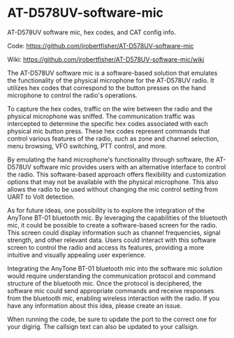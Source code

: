# AT-D578UV-software-mic
 AT-D578UV software mic, hex codes, and CAT config info.

 Code: https://github.com/jrobertfisher/AT-D578UV-software-mic

 Wiki: https://github.com/jrobertfisher/AT-D578UV-software-mic/wiki

The AT-D578UV software mic is a software-based solution that emulates the functionality of the physical microphone for the AT-D578UV radio. It utilizes hex codes that correspond to the button presses on the hand microphone to control the radio's operations.

To capture the hex codes, traffic on the wire between the radio and the physical microphone was sniffed. The communication traffic was intercepted to determine the specific hex codes associated with each physical mic button press. These hex codes represent commands that control various features of the radio, such as zone and channel selection, menu browsing, VFO switching, PTT control, and more.

By emulating the hand microphone's functionality through software, the AT-D578UV software mic provides users with an alternative interface to control the radio. This software-based approach offers flexibility and customization options that may not be available with the physical microphone. This also allows the radio to be used without changing the mic control setting from UART to Volt detection.

As for future ideas, one possibility is to explore the integration of the AnyTone BT-01 bluetooth mic. By leveraging the capabilities of the bluetooth mic, it could be possible to create a software-based screen for the radio. This screen could display information such as channel frequencies, signal strength, and other relevant data. Users could interact with this software screen to control the radio and access its features, providing a more intuitive and visually appealing user experience.

Integrating the AnyTone BT-01 bluetooth mic into the software mic solution would require understanding the communication protocol and command structure of the bluetooth mic. Once the protocol is deciphered, the software mic could send appropriate commands and receive responses from the bluetooth mic, enabling wireless interaction with the radio. If you have any information about this idea, please create an issue.

When running the code, be sure to update the port to the correct one for your digirig. The callsign text can also be updated to your callsign.